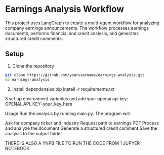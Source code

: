 # Earnings Analysis Workflow

This project uses LangGraph to create a multi-agent workflow for analyzing company earnings announcements. The workflow processes earnings documents, performs financial and credit analysis, and generates structured credit comments.

## Setup

1. Clone the repository
```bash
git clone https://github.com/yourusername/earnings-analysis.git
cd earnings-analysis
```
2. install dependensies
pip install -r requirements.txt

3.set up environment variables and add your openai api key: OPENAI_API_KEY=your_key_here

Usage
Run the analysis by running main.py. The program will:

Ask for company ticker and industry
Request path to earnings PDF
Process and analyze the document
Generate a structured credit comment
Save the analysis to the output folder



THERE IS ALSO A YNPB FILE TO RUN THE CODE FROM 1 JUPYER NOTEBOOK